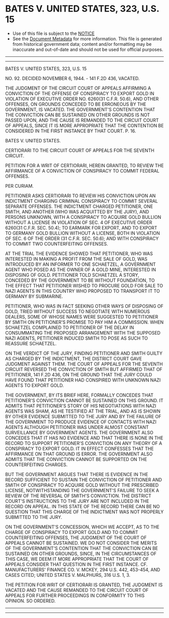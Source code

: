 ---
---

# BATES V. UNITED STATES, 323, U.S. 15

* Use of this file is subject to the [NOTICE](https://github.com/publicdocs/notice/blob/master/NOTICE)
* See the [Document Metadata](../../../) for more information.
  This file is generated from historical government data; content and/or formatting may be inaccurate and out-of-date and should not be used for official purposes.

----------
----------

BATES V. UNITED STATES, 323, U.S. 15

NO. 92.  DECIDED NOVEMBER 6, 1944.  - 141 F.2D 436, VACATED.

THE JUDGMENT OF THE CIRCUIT COURT OF APPEALS AFFIRMING A CONVICTION OF THE OFFENSE OF CONSPIRACY TO EXPORT GOLD IN VIOLATION OF EXECUTIVE ORDER NO. 6260(31 C.F.R. 50.6), AND OTHER OFFENSES, ON GROUNDS CONCEDED TO BE ERRONEOUS BY THE GOVERNMENT, IS VACATED.  THE GOVERNMENT'S CONTENTION THAT THE CONVICTION CAN BE SUSTAINED ON OTHER GROUNDS IS NOT PASSED UPON, AND THE CAUSE IS REMANDED TO THE CIRCUIT COURT OF APPEALS, SINCE IT IS MORE APPROPRIATE THAT THE CONTENTION BE CONSIDERED IN THE FIRST INSTANCE BY THAT COURT.  P. 16.

BATES V. UNITED STATES.

CERTIORARI TO THE CIRCUIT COURT OF APPEALS FOR THE SEVENTH CIRCUIT.

PETITION FOR A WRIT OF CERTIORARI, HEREIN GRANTED, TO REVIEW THE AFFIRMANCE OF A CONVICTION OF CONSPIRACY TO COMMIT FEDERAL OFFENSES.

PER CURIAM.

PETITIONER ASKS CERTIORARI TO REVIEW HIS CONVICTION UPON AN INDICTMENT CHARGING CRIMINAL CONSPIRACY TO COMMIT SEVERAL SEPARATE OFFENSES.  THE INDICTMENT CHARGED PETITIONER, ONE SMITH, AND ANOTHER (WHO WAS ACQUITTED BY THE JURY), AND PERSONS UNKNOWN, WITH A CONSPIRACY TO ACQUIRE GOLD BULLION WITHOUT A LICENSE IN VIOLATION OF SEC. 4 OF EXECUTIVE ORDER 6260(31 C.F.R. SEC. 50.4); TO EARMARK FOR EXPORT, AND TO EXPORT TO GERMANY GOLD BULLION WITHOUT A LICENSE, BOTH IN VIOLATION OF SEC. 6 OF THE ORDER (31 C.F.R. SEC. 50.6); AND WITH CONSPIRACY TO COMMIT TWO COUNTERFEITING OFFENSES.

AT THE TRIAL THE EVIDENCE SHOWED THAT PETITIONER, WHO WAS INTERESTED IN MAKING A PROFIT FROM THE SALE OF GOLD, WAS INTRODUCED BY AN INFORMER TO ONE SCHAETZEL, A GOVERNMENT AGENT WHO POSED AS THE OWNER OF A GOLD MINE, INTERESTED IN DISPOSING OF GOLD.  PETITIONER TOLD SCHAETZEL A STORY, CONCEDED BY THE GOVERNMENT TO BE WITHOUT FOUNDATION, TO THE EFFECT THAT PETITIONER WISHED TO PROCURE GOLD FOR SALE TO NAZI AGENTS IN THIS COUNTRY WHO PROPOSED TO TRANSPORT IT TO GERMANY BY SUBMARINE.

PETITIONER, WHO WAS IN FACT SEEKING OTHER WAYS OF DISPOSING OF GOLD, TRIED WITHOUT SUCCESS TO NEGOTIATE WITH NUMEROUS DEALERS, SOME OF WHOSE NAMES WERE SUGGESTED TO PETITIONER BY SMITH ON PETITIONER'S PROMISE TO PAY HIM A COMMISSION.  WHEN SCHAETZEL COMPLAINED TO PETITIONER OF THE DELAY IN CONSUMMATING THE PROPOSED ARRANGEMENT WITH THE SUPPOSED NAZI AGENTS, PETITIONER INDUCED SMITH TO POSE AS SUCH TO REASSURE SCHAETZEL.

ON THE VERDICT OF THE JURY, FINDING PETITIONER AND SMITH GUILTY AS CHARGED BY THE INDICTMENT, THE DISTRICT COURT GAVE JUDGMENT AGAINST THEM.  THE COURT OF APPEALS FOR THE SEVENTH CIRCUIT REVERSED THE CONVICTION OF SMITH BUT AFFIRMED THAT OF PETITIONER, 141 F.2D 436, ON THE GROUND THAT THE JURY COULD HAVE FOUND THAT PETITIONER HAD CONSPIRED WITH UNKNOWN NAZI AGENTS TO EXPORT GOLD.

THE GOVERNMENT, BY ITS BRIEF HERE, FORMALLY CONCEDES THAT PETITIONER'S CONVICTION CANNOT BE SUSTAINED ON THIS GROUND.  IT ADMITS THAT PETITIONER'S STORY OF HIS NEGOTIATIONS WITH NAZI AGENTS WAS SHAM, AS HE TESTIFIED AT THE TRIAL, AND AS IS SHOWN BY OTHER EVIDENCE SUBMITTED TO THE JURY AND BY THE FAILURE OF THE GOVERNMENT TO PRODUCE EVIDENCE OF CONTACTS WITH NAZI AGENTS ALTHOUGH PETITIONER WAS UNDER ALMOST CONSTANT SURVEILLANCE BY GOVERNMENT AGENTS.  THE GOVERNMENT ALSO CONCEDES THAT IT HAS NO EVIDENCE AND THAT THERE IS NONE IN THE RECORD TO SUPPORT PETITIONER'S CONVICTION ON ANY THEORY OF A CONSPIRACY TO EXPORT GOLD.  IT IN EFFECT CONFESSES THAT THE AFFIRMANCE ON THAT GROUND IS ERROR.  THE GOVERNMENT ALSO ADMITS THAT THE CONVICTION CANNOT BE SUPPORTED ON THE COUNTERFEITING CHARGES.

BUT THE GOVERNMENT ARGUES THAT THERE IS EVIDENCE IN THE RECORD SUFFICIENT TO SUSTAIN THE CONVICTION OF PETITIONER AND SMITH OF CONSPIRACY TO ACQUIRE GOLD WITHOUT THE PRESCRIBED LICENSE, NOTWITHSTANDING THE GOVERNMENT'S FAILURE TO SEEK A REVIEW OF THE REVERSAL OF SMITH'S CONVICTION.  THE DISTRICT COURT'S INSTRUCTIONS TO THE JURY ARE NOT INCLUDED IN THE RECORD ON APPEAL.  IN THIS STATE OF THE RECORD THERE CAN BE NO QUESTION THAT THIS CHARGE OF THE INDICTMENT WAS NOT PROPERLY SUBMITTED TO THE JURY.

ON THE GOVERNMENT'S CONCESSION, WHICH WE ACCEPT, AS TO THE CHARGE OF CONSPIRACY TO EXPORT GOLD AND TO COMMIT COUNTERFEITING OFFENSES, THE JUDGMENT OF THE COURT OF APPEALS CANNOT BE SUSTAINED.  WE DO NOT CONSIDER THE MERITS OF THE GOVERNMENT'S CONTENTION THAT THE CONVICTION CAN BE SUSTAINED ON OTHER GROUNDS, SINCE, IN THE CIRCUMSTANCES OF THIS CASE, WE DEEM IT MORE APPROPRIATE THAT THE COURT OF APPEALS CONSIDER THAT QUESTION IN THE FIRST INSTANCE.  CF. MANUFACTURERS' FINANCE CO. V. MCKEY, 294 U.S. 442, 453-454, AND CASES CITED; UNITED STATES V. MALPHURS, 316 U.S. 1, 3.

THE PETITION FOR WRIT OF CERTIORARI IS GRANTED, THE JUDGMENT IS VACATED AND THE CAUSE REMANDED TO THE CIRCUIT COURT OF APPEALS FOR FURTHER PROCEEDINGS IN CONFORMITY TO THIS OPINION.  SO ORDERED.


----------
----------

